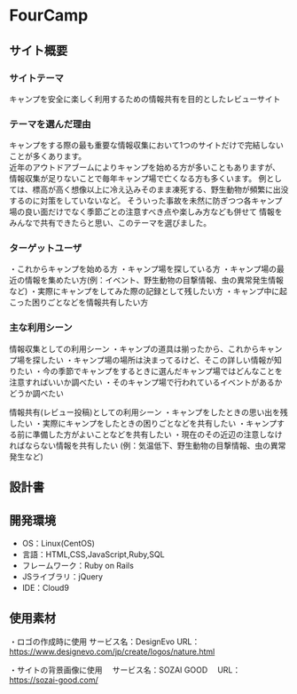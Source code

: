 # FourCamp

## サイト概要
### サイトテーマ
キャンプを安全に楽しく利用するための情報共有を目的としたレビューサイト

### テーマを選んだ理由
キャンプをする際の最も重要な情報収集において1つのサイトだけで完結しないことが多くあります。  
近年のアウトドアブームによりキャンプを始める方が多いこともありますが、
情報収集が足りないことで毎年キャンプ場で亡くなる方も多くいます。
例としては、標高が高く想像以上に冷え込みそのまま凍死する、野生動物が頻繁に出没するのに対策をしていないなど。
そういった事故を未然に防ぎつつ各キャンプ場の良い面だけでなく季節ごとの注意すべき点や楽しみ方なども併せて
情報をみんなで共有できたらと思い、このテーマを選びました。

### ターゲットユーザ
・これからキャンプを始める方
・キャンプ場を探している方
・キャンプ場の最近の情報を集めたい方(例：イベント、野生動物の目撃情報、虫の異常発生情報など)
・実際にキャンプをしてみた際の記録として残したい方
・キャンプ中に起こった困りごとなどを情報共有したい方

### 主な利用シーン
情報収集としての利用シーン
・キャンプの道具は揃ったから、これからキャンプ場を探したい
・キャンプ場の場所は決まってるけど、そこの詳しい情報が知りたい
・今の季節でキャンプをするときに選んだキャンプ場ではどんなことを注意すればいいか調べたい
・そのキャンプ場で行われているイベントがあるかどうか調べたい

情報共有(レビュー投稿)としての利用シーン
・キャンプをしたときの思い出を残したい
・実際にキャンプをしたときの困りごとなどを共有したい
・キャンプする前に準備した方がよいことなどを共有したい
・現在のその近辺の注意しなければならない情報を共有したい
  (例：気温低下、野生動物の目撃情報、虫の異常発生など)

## 設計書


## 開発環境
- OS：Linux(CentOS)
- 言語：HTML,CSS,JavaScript,Ruby,SQL
- フレームワーク：Ruby on Rails
- JSライブラリ：jQuery
- IDE：Cloud9

## 使用素材
・ロゴの作成時に使用
  サービス名：DesignEvo
  URL：https://www.designevo.com/jp/create/logos/nature.html

・サイトの背景画像に使用
　サービス名：SOZAI GOOD
　URL：https://sozai-good.com/